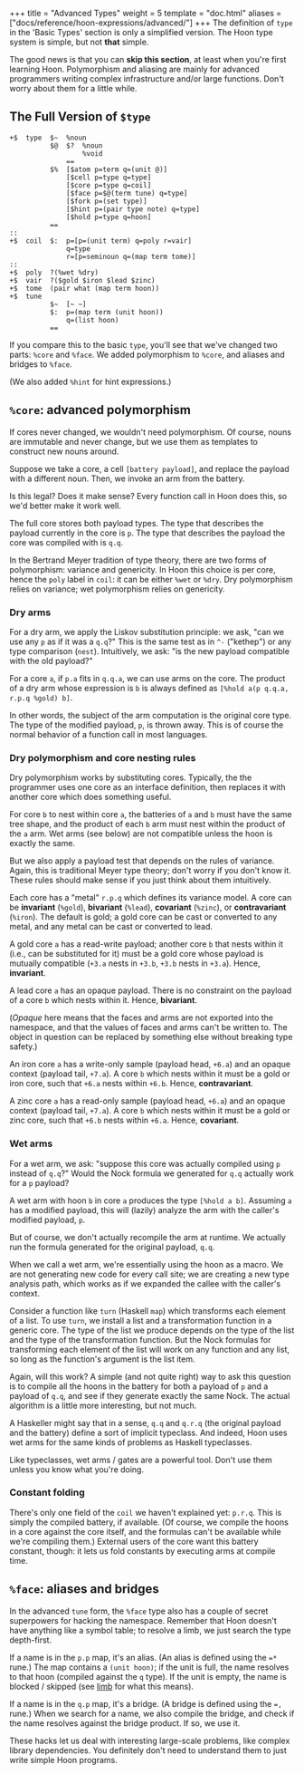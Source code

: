 +++
title = "Advanced Types"
weight = 5
template = "doc.html"
aliases = ["docs/reference/hoon-expressions/advanced/"]
+++
The definition of `type` in the 'Basic Types' section is only a simplified version.  The Hoon type system is simple, but not **that** simple.

The good news is that you can **skip this section**, at least when
you're first learning Hoon.  Polymorphism and aliasing are mainly
for advanced programmers writing complex infrastructure and/or
large functions.  Don't worry about them for a little while.

## The Full Version of `$type`

```hoon
+$  type  $~  %noun
          $@  $?  %noun
                  %void
              ==
          $%  [$atom p=term q=(unit @)]
              [$cell p=type q=type]
              [$core p=type q=coil]
              [$face p=$@(term tune) q=type]
              [$fork p=(set type)]
              [$hint p=(pair type note) q=type]
              [$hold p=type q=hoon]
          ==
::
+$  coil  $:  p=[p=(unit term) q=poly r=vair]
              q=type
              r=[p=seminoun q=(map term tome)]
::
+$  poly  ?(%wet %dry)
+$  vair  ?($gold $iron $lead $zinc)
+$  tome  (pair what (map term hoon))
+$  tune
          $~  [~ ~]
          $:  p=(map term (unit hoon))
              q=(list hoon)
          ==
```

If you compare this to the basic `type`, you'll see that we've
changed two parts: `%core` and `%face`.  We added polymorphism to
`%core`, and aliases and bridges to `%face`.

(We also added `%hint` for hint expressions.)

## `%core`: advanced polymorphism

If cores never changed, we wouldn't need polymorphism.  Of
course, nouns are immutable and never change, but we use them as
templates to construct new nouns around.

Suppose we take a core, a cell `[battery payload]`, and replace
the payload with a different noun.  Then, we invoke an arm from
the battery.

Is this legal?  Does it make sense?  Every function call in Hoon
does this, so we'd better make it work well.

The full core stores both payload types.  The type that describes
the payload currently in the core is `p`.  The type that describes
the payload the core was compiled with is `q.q`.

In the Bertrand Meyer tradition of type theory, there are two
forms of polymorphism: variance and genericity.  In Hoon this
choice is per core, hence the `poly` label in `coil`: it can be either `%wet` or `%dry`.  Dry polymorphism relies on variance; wet
polymorphism relies on genericity.

### Dry arms

For a dry arm, we apply the Liskov substitution principle: we
ask, "can we use any `p` as if it was a `q.q`?"  This is the same
test as in `^-` ("kethep") or any type comparison (`nest`).  Intuitively,
we ask: "is the new payload compatible with the old payload?"

For a core `a`, if `p.a` fits in `q.q.a`, we can use arms on the
core.  The product of a dry arm whose expression is `b` is always
defined as `[%hold a(p q.q.a, r.p.q %gold) b]`.

In other words, the subject of the arm computation is the
original core type.  The type of the modified payload, `p`, is
thrown away.  This is of course the normal behavior of a function
call in most languages.

### Dry polymorphism and core nesting rules

Dry polymorphism works by substituting cores.  Typically, the
the programmer uses one core as an interface definition, then
replaces it with another core which does something useful.

For core `b` to nest within core `a`, the batteries of `a` and
`b` must have the same tree shape, and the product of each `b`
arm must nest within the product of the `a` arm.  Wet arms (see
below) are not compatible unless the hoon is exactly the same.

But we also apply a payload test that depends on the rules of
variance.  Again, this is traditional Meyer type theory; don't
worry if you don't know it.  These rules should make sense if you
just think about them intuitively.

Each core has a "metal" `r.p.q` which defines its variance model.
A core can be **invariant** (`%gold`), **bivariant** (`%lead`),
**covariant** (`%zinc`), or **contravariant** (`%iron`).  The default
is gold; a gold core can be cast or converted to any metal, and
any metal can be cast or converted to lead.

A gold core `a` has a read-write payload; another core `b` that
nests within it (i.e., can be substituted for it) must be a gold
core whose payload is mutually compatible (`+3.a` nests in `+3.b`,
`+3.b` nests in `+3.a`).  Hence, **invariant**.

A lead core `a` has an opaque payload.  There is no constraint on
the payload of a core `b` which nests within it.  Hence,
**bivariant**.

(_Opaque_ here means that the faces and arms are not exported into
the namespace, and that the values of faces and arms can't be written to.
The object in question can be replaced by something else without breaking type
safety.)

An iron core `a` has a write-only sample (payload head, `+6.a`)
and an opaque context (payload tail, `+7.a`).  A core `b` which
nests within it must be a gold or iron core, such that `+6.a`
nests within `+6.b`.  Hence, **contravariant**.

A zinc core `a` has a read-only sample (payload head, `+6.a`)
and an opaque context (payload tail, `+7.a`).  A core `b` which
nests within it must be a gold or zinc core, such that `+6.b`
nests within `+6.a`.  Hence, **covariant**.

### Wet arms

For a wet arm, we ask: "suppose this core was actually compiled
using `p` instead of `q.q`?"  Would the Nock formula we generated
for `q.q` actually work for a `p` payload?

A wet arm with hoon `b` in core `a` produces the type `[%hold a
b]`.  Assuming `a` has a modified payload, this will (lazily)
analyze the arm with the caller's modified payload, `p`.

But of course, we don't actually recompile the arm at runtime.
We actually run the formula generated for the original payload,
`q.q`.

When we call a wet arm, we're essentially using the hoon as a
macro.  We are not generating new code for every call site; we
are creating a new type analysis path, which works as if we
expanded the callee with the caller's context.

Consider a function like `turn` (Haskell `map`) which transforms
each element of a list.  To use `turn`, we install a list and a
transformation function in a generic core.  The type of the list
we produce depends on the type of the list and the type of the
transformation function.  But the Nock formulas for transforming
each element of the list will work on any function and any list,
so long as the function's argument is the list item.

Again, will this work?  A simple (and not quite right) way to ask
this question is to compile all the hoons in the battery for both
a payload of `p` and a payload of `q.q`, and see if they generate
exactly the same Nock.  The actual algorithm is a little more
interesting, but not much.

A Haskeller might say that in a sense, `q.q` and `q.r.q` (the
original payload and the battery) define a sort of implicit
typeclass.  And indeed, Hoon uses wet arms for the same kinds of
problems as Haskell typeclasses.

Like typeclasses, wet arms / gates are a powerful tool.  Don't
use them unless you know what you're doing.

### Constant folding

There's only one field of the `coil` we haven't explained yet:
`p.r.q`.  This is simply the compiled battery, if available.  (Of
course, we compile the hoons in a core against the core itself,
and the formulas can't be available while we're compiling them.)
External users of the core want this battery constant, though: it
lets us fold constants by executing arms at compile time.

## `%face`: aliases and bridges

In the advanced `tune` form, the `%face` type also has a couple
of secret superpowers for hacking the namespace.  Remember that
Hoon doesn't have anything like a symbol table; to resolve a
limb, we just search the type depth-first.

If a name is in the `p.p` map, it's an alias.  (An alias is defined using the
`=*` rune.) The map contains a `(unit hoon)`; if the unit is full, the name
resolves to that hoon (compiled against the `q` type).  If the unit is empty,
the name is blocked / skipped (see [limb](@/docs/hoon/reference/limbs/limb.md) for what
this means).

If a name is in the `q.p` map, it's a bridge.  (A bridge is defined using the
`=,` rune.)  When we search for a name, we also compile the bridge, and check
if the name resolves against the bridge product.  If so, we use it.

These hacks let us deal with interesting large-scale problems,
like complex library dependencies.  You definitely don't need to
understand them to just write simple Hoon programs.
